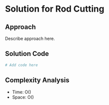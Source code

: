 # Solution for Rod Cutting

## Approach

Describe approach here.

## Solution Code

```python
# Add code here
```
## Complexity Analysis

- Time: O() 
- Space: O()
